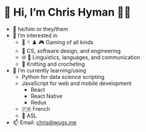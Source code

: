# 👋 Hi, I’m Chris Hyman 🏳️‍🌈
- 📛 he/him or they/them
- 👀 I’m interested in
  - 🎲 🃏 ♟️ 🎮 Gaming of all kinds
  - 🤖 CS, software design, and engineering
  - 🌐 🤟 Linguistics, languages, and communication
  - 🧶 Knitting and crocheting
- 🌱 I’m currently learning/using
  - Python for data science scripting
  - JavaScript for web and mobile development
    - React
    - React Native
    - Redux
  - 🇫🇷 French
  - 🧏 ASL
- 📫 Email: chris@wugs.me

<!---
chrhyman/chrhyman is a ✨ special ✨ repository because its `README.md` (this file) appears on your GitHub profile.
You can click the Preview link to take a look at your changes.
--->
